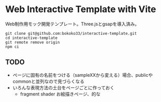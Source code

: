 # Web Interactive Template with Vite
Web制作用モック開発テンプレート。Three.jsとgsapを導入済み。

```
git clone git@github.com:bokoko33/interactive-template.git
cd interactive-template
git remote remove origin
npm ci
```

## TODO
- ページに固有の名前をつける（sampleXXから変える）場合、publicやcommonと並列なので見づらくなる
- いろんな表現方法の土台をページごとに作っておく
  - fragment shader お絵描きページ、的な
